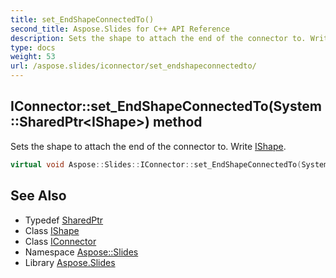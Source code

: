 ```yaml
---
title: set_EndShapeConnectedTo()
second_title: Aspose.Slides for C++ API Reference
description: Sets the shape to attach the end of the connector to. Write IShape.
type: docs
weight: 53
url: /aspose.slides/iconnector/set_endshapeconnectedto/
---
```

## IConnector::set_EndShapeConnectedTo(System::SharedPtr\<IShape\>) method


Sets the shape to attach the end of the connector to. Write [IShape](../../ishape/).

```cpp
virtual void Aspose::Slides::IConnector::set_EndShapeConnectedTo(System::SharedPtr<IShape> value)=0
```


## See Also

* Typedef [SharedPtr](../../../system/sharedptr/)
* Class [IShape](../../ishape/)
* Class [IConnector](../)
* Namespace [Aspose::Slides](../../)
* Library [Aspose.Slides](../../../)